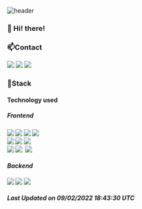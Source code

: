 ![header](https://capsule-render.vercel.app/api?type=waving&color=gradient&height=200&text=Act99&fontAlign=70&fontAlignY=40&animation=twinkling)

<h3>👋 Hi! there!</h3>

<h3>📫Contact</h3>
<p>
  <a href="https://bugerstory.tistory.com/" target="_blank"><img src="https://img.shields.io/badge/Blog-DD0B78?style=flat-square&logo=Storyblok&logoColor=white"/></a>
  <a href="mailto:dorxm999@gmail.com" target="_blank"><img src="https://img.shields.io/badge/dorxm999@gmail.com-EA4335?style=flat-square&logo=Gmail&logoColor=white"/></a>
  <a href="https://www.linkedin.com/in/%EC%A3%BC%EC%84%9D-%EC%9D%B4-8a4872226/" target="_blank"><img src="https://img.shields.io/badge/JooseokLee-0A66C2?style=flat-square&logo=Linkedin&logoColor=white"/></a>
</p>

<h3>📌Stack</h3>
<h4>Technology used<h4>

  <h5>Frontend<h5>
<div>
  <img src="https://img.shields.io/badge/HTML5-e74c3c?style=flat-square&logo=HTML5&logoColor=white"></img>
  <img src="https://img.shields.io/badge/CSS3-0A84FF?style=flat-square&logo=CSS3&logoColor=white"></img>
  <img src="https://img.shields.io/badge/SCSS-fd79a8?style=flat-square&logo=Sass&logoColor=white"/></a>
  <img src="https://img.shields.io/badge/styled%2Dcomponents-DB7093?style=flat-square&logo=styled%2Dcomponents&logoColor=white"/></a>
<br><img src="https://img.shields.io/badge/JavaScript-FFCD11?style=flat-square&logo=JavaScript&logoColor=white"></img>
  <img src="https://img.shields.io/badge/TypeScript-3178C6?style=flat-square&logo=TypeScript&logoColor=white"/>
  <img src="https://img.shields.io/badge/Dart-3178C6?style=flat-square&logo=Dart&logoColor=white"/>
<br>
<img src="https://img.shields.io/badge/React-00BCF6?style=flat-square&logo=React&logoColor=white"></img>
<img src="https://img.shields.io/badge/Redux-764ABC?style=flat-square&logo=Redux&logoColor=white"/>&nbsp 
<img src="https://img.shields.io/badge/Flutter-00BCF6?style=flat-square&logo=Flutter&logoColor=white"></img></a>
<h4>Backend<h4>
<img src="https://img.shields.io/badge/NodeJS-{배경 색깔}?style={스타일}&logo=Node.js&logoColor=ffffff"/> <img src="https://img.shields.io/badge/NestJS-000000?style={스타일}&logo=NestJS&logoColor=E0234E"/>  <img src="https://img.shields.io/badge/Express-6BD80B?style=flat-square&logo=Express&logoColor=ffffff"></img>
</div>





<!--START_SECTION:waka-->

 Last Updated on 09/02/2022 18:43:30 UTC
<!--END_SECTION:waka-->
